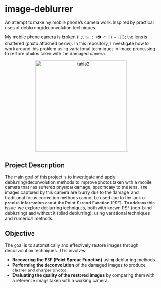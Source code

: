 # image-deblurrer
An attempt to make my mobile phone's camera work. Inspired by practical uses of deblurring/deconvolution techniques.

My mobile phone camera is broken (i.e.  ```📉 : (📷 ⊂ 📱) → ⛓️‍💥```); the lens is shattered (photo attached below). In this repository, I investigate how to work around this problem using variational techniques in image processing to restore photos taken with the damaged camera.

<p align="center">
  <img src="./assets/creashed_lense.jpg" alt="tabla2" title="tabla2" style="display: inline-block; width: 300px" />,
</p>

## Project Description

The main goal of this project is to investigate and apply deblurring/deconvolution methods to improve photos taken with a mobile camera that has suffered physical damage, specifically to the lens. The images captured by this camera are blurry due to the damage, and traditional focus correction methods cannot be used due to the lack of precise information about the Point Spread Function (PSF). To address this issue, we explore deblurring techniques, both with known PSF (non-blind deblurring) and without it (blind deblurring), using variational techniques and numerical methods.

## Objective

The goal is to automatically and effectively restore images through deconvolution techniques. This involves:

- **Recovering the PSF (Point Spread Function)** using deblurring methods.
- **Performing the deconvolution** of the damaged images to produce clearer and sharper photos.
- **Evaluating the quality of the restored images** by comparing them with a reference image taken with a working camera.

